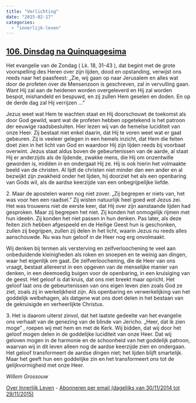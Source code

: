 ```yaml
---
title: "Verlichting"
date: "2015-02-17"
categories: 
  - "innerlijk-leven"
---
```


## [106\. Dinsdag na Quinquagesima](http://ift.tt/1Eiws3i)

Het evangelie van de Zondag ( Lk. 18, 31-43 ), dat begint met de grote voorspelling des Heren over zijn lijden, dood en opstanding, verwijst ons reeds naar het paasfeest: „Zie, wij gaan op naar Jerusalem en alles wat door de profeten over de Mensenzoon is geschreven, zal in vervulling gaan. Want Hij zal aan de heidenen worden overgeleverd en Hij zal worden bespot, mishandeld en bespuwd, en zij zullen Hem geselen en doden. En op de derde dag zal Hij verrijzen …”

Jezus weet wat Hem te wachten staat en Hij doorschouwt de toekomst als door God gewild, want wat de profeten hebben opgetekend is het patroon der eeuwige raadsbesluiten. Hier lezen wij van de hemelse luciditeit van onze Heer. Zij bestaat niet enkel daarin, dat Hij te voren weet wat er gaat gebeuren. Zij is veeleer gelegen in een hemels inzicht, dat Hem die feiten doet zien in het licht van God en waardoor Hij zijn lijden reeds bij voorbaat overwint. Jezus staat aldus boven de gebeurtenissen van de aarde, al staat Hij er anderzijds als de lijdende, zwakke mens, die Hij om onzentwille geworden is, midden in en ondergaat Hij ze. Hij is ook hierin het volmaakte beeld van de christen. Al lijdt de christen niet minder dan een ander en al bezwijkt zijn zwakheid onder het lijden, hij doorziet het als een openbaring van Gods wil, als de aardse keerzijde van een onbegrijpelijke liefde.

2\. Maar de apostelen waren nog niet zover. „Zij begrepen er niets van, het was voor hen een raadsel.” Zij wisten natuurlijk heel goed _wat_ Jezus zei. Het was trouwens niet de eerste keer, dat Hij over zijn aanstaande lijden had gesproken. Maar zij begrepen het niet. Zij konden het onmogelijk rijmen met hun ideeën. Zij konden het niet passen in hun denken. Pas later, als deze feiten zich hebben afgespeeld en de Heilige Geest hun is geschonken, zullen zij begrijpen, zullen zij delen in het licht, waarin Jezus nu reeds alles aanschouwde. Nu was hun geloof in de Heer nog erg onvolmaakt.

Wij denken bij termen als versterving en zelfverloochening te veel aan onbeduidende kleinigheden als roken en snoepen en te weinig aan dingen, waar het eigenlijk om gaat. De zelfverloochening, die de Heer van ons vraagt, bestaat allereerst in een opgeven van de menselijke manier van denken, in een deemoedig buigen voor de openbaring, in een kruisiging van de geest. Het geloof is dat kruis, dat ons niet breekt maar opricht. Het geloof laat ons de gebeurtenissen van ons eigen leven zien zoals God ze ziet, zoals zij in werkelijkheid zijn. Als openbaring en verwerkelijking van het goddelijk welbehagen, als datgene wat ons doet delen in het bestaan van de gekruisigde en verheerlijkte Christus.

3\. Het is daarom uiterst zinvol, dat het laatste gedeelte van het evangelie ons verhaalt van de genezing van de blinde van Jericho. „Heer, dat ik zien moge” , roepen wij met hem en met de Kerk. Wij bidden, dat wij door het geloof mogen delen in de goddelijke luciditeit van onze Heer. Dat wij geloven mogen in de harmonie en de schoonheid van het goddelijk patroon, waarvan wij in dit leven alleen nog de aardse keerzijde zien en ondergaan. Het geloof transformeert de aardse dingen niet; het lijden blijft smartelijk. Maar het geeft hun een goddelijke zin en het transformeert _ons_ tot de gelijkvormigheid met onze Heer.

_Willem Grossouw_

[Over Innerlijk Leven](http://ift.tt/1y6X5mY) - [Abonneren per email (dagelijks van 30/11/2014 tot 29/11/2015)](http://eepurl.com/9P3DT)
